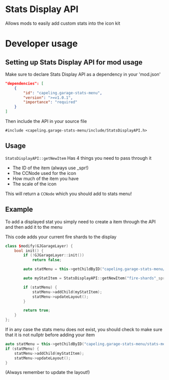 # Stats Display API
Allows mods to easily add custom stats into the icon kit
# Developer usage
## Setting up Stats Display API for mod usage
Make sure to declare Stats Display API as a dependency in your 'mod.json'
```json
"dependencies": [
	{
		"id": "capeling.garage-stats-menu",
		"version": ">=v1.0.1",
		"importance": "required"
	}
]
```

Then include the API in your source file

`#include <capeling.garage-stats-menu/include/StatsDisplayAPI.h>`

## Usage
`StatsDisplayAPI::getNewItem` Has 4 things you need to pass through it

- The ID of the item (always use _spr!)
- The CCNode used for the icon
- How much of the item you have
- The scale of the icon

This will return a `CCNode` which you should add to stats menu!

## Example
To add a displayed stat you simply need to create a item through the API and then add it to the menu

This code adds your current fire shards to the display
```cpp
class $modify(GJGarageLayer) {
	bool init() {
		if (!GJGarageLayer::init())
			return false;

		auto statMenu = this->getChildByID("capeling.garage-stats-menu/stats-menu");

		auto myStatItem = StatsDisplayAPI::getNewItem("fire-shards"_spr, CCSprite::createWithSpriteFrameName("fireShardSmall_001.png"), GameStatsManager::sharedState()->getStat("16"), 0.8f);

		if (statMenu) {
			statMenu->addChild(myStatItem);
			statMenu->updateLayout();
		}

		return true;
	}
};
```

If in any case the stats menu does not exist, you should check to make sure that it is not nullptr before adding your item
```cpp
auto statMenu = this->getChildByID("capeling.garage-stats-menu/stats-menu");
if (statMenu) {
	statMenu->addChild(myStatItem);
	statMenu->updateLayout();
}
```

(Always remember to update the layout!)